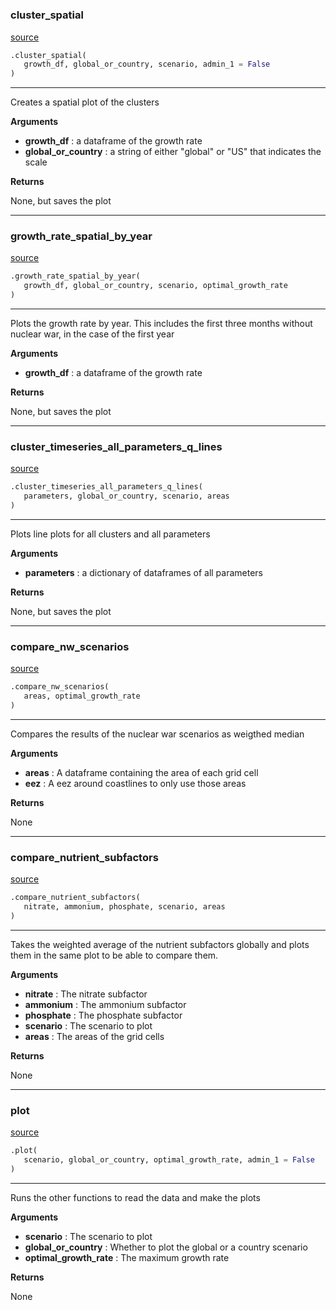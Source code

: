 #


### cluster_spatial
[source](https://github.com/allfed/Seaweed-Growth-Model/blob/master/src/plotting/plotter_grid.py/#L23)
```python
.cluster_spatial(
   growth_df, global_or_country, scenario, admin_1 = False
)
```

---
Creates a spatial plot of the clusters

**Arguments**

* **growth_df**  : a dataframe of the growth rate
* **global_or_country**  : a string of either "global" or "US" that indicates the scale


**Returns**

None, but saves the plot

----


### growth_rate_spatial_by_year
[source](https://github.com/allfed/Seaweed-Growth-Model/blob/master/src/plotting/plotter_grid.py/#L83)
```python
.growth_rate_spatial_by_year(
   growth_df, global_or_country, scenario, optimal_growth_rate
)
```

---
Plots the growth rate by year. This includes the first
three months without nuclear war, in the case of the first year

**Arguments**

* **growth_df**  : a dataframe of the growth rate


**Returns**

None, but saves the plot

----


### cluster_timeseries_all_parameters_q_lines
[source](https://github.com/allfed/Seaweed-Growth-Model/blob/master/src/plotting/plotter_grid.py/#L155)
```python
.cluster_timeseries_all_parameters_q_lines(
   parameters, global_or_country, scenario, areas
)
```

---
Plots line plots for all clusters and all parameters

**Arguments**

* **parameters**  : a dictionary of dataframes of all parameters


**Returns**

None, but saves the plot

----


### compare_nw_scenarios
[source](https://github.com/allfed/Seaweed-Growth-Model/blob/master/src/plotting/plotter_grid.py/#L294)
```python
.compare_nw_scenarios(
   areas, optimal_growth_rate
)
```

---
Compares the results of the nuclear war scenarios as weigthed median

**Arguments**

* **areas**  : A dataframe containing the area of each grid cell
* **eez**  : A eez around coastlines to only use those areas


**Returns**

None

----


### compare_nutrient_subfactors
[source](https://github.com/allfed/Seaweed-Growth-Model/blob/master/src/plotting/plotter_grid.py/#L415)
```python
.compare_nutrient_subfactors(
   nitrate, ammonium, phosphate, scenario, areas
)
```

---
Takes the weighted average of the nutrient subfactors globally and plots them
in the same plot to be able to compare them.

**Arguments**

* **nitrate**  : The nitrate subfactor
* **ammonium**  : The ammonium subfactor
* **phosphate**  : The phosphate subfactor
* **scenario**  : The scenario to plot
* **areas**  : The areas of the grid cells


**Returns**

None

----


### plot
[source](https://github.com/allfed/Seaweed-Growth-Model/blob/master/src/plotting/plotter_grid.py/#L483)
```python
.plot(
   scenario, global_or_country, optimal_growth_rate, admin_1 = False
)
```

---
Runs the other functions to read the data and make the plots

**Arguments**

* **scenario**  : The scenario to plot
* **global_or_country**  : Whether to plot the global or a country scenario
* **optimal_growth_rate**  : The maximum growth rate


**Returns**

None
